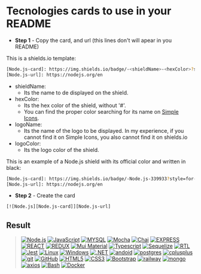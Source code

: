 # Tecnologies cards to use in your README

- **Step 1** - Copy the card, and url (this lines don't will apear in you README)

This is a shields.io template:

```bash
[Node.js-card]: https://img.shields.io/badge/-<shieldName>-<hexColor>?style=for-the-badge&logo=<logoName>&logoColor=<logoColor>
[Node.js-url]: https://nodejs.org/en
```

- shieldName:
  - Its the name to de displayed on the shield.
- hexColor:
  - Its the hex color of the shield, without '#'.
  - You can find the proper color searching for its name on [Simple Icons](https://simpleicons.org/).
- logoName:
  - Its the name of the logo to be displayed. In my experience, if you cannot find it on Simple Icons, you also cannot find it on shields.io
- logoColor:
  - Its the logo color of the shield.

This is an example of a Node.js shield with its official color and written in black:

```bash
[Node.js-card]: https://img.shields.io/badge/-Node.js-339933?style=for-the-badge&logo=node.js&logoColor=black
[Node.js-url]: https://nodejs.org/en
```

- **Step 2** - Create the card

```bash
[![Node.js][Node.js-card]][Node.js-url]
```

## Result

> [![Node.js][Node.js-card]][Node.js-url]
[![JavaScript][JavaScript]][JavaScript-url]
[![MYSQL][MYSQL]][MYSQL-url]
[![Mocha][Mocha]][Mocha-url]
[![Chai][Chai]][Chai-url]
[![EXPRESS][EXPRESS]][EXPRESS-url]
[![REACT][REACT]][REACT-url]
[![REDUX][REDUX]][REDUX-url]
[![Mui Material][Mui Material]][Mui Material-url]
[![Typescript][Typescript]][Typescript-url]
[![Sequelize][Sequelize]][Sequelize-url]
[![RTL][RTL]][RTL-url]
[![Jest][Jest]][Jest-url]
[![Linux][Linux]][Linux-url]
[![Windows][Windows]][Windows-url]
[![.NET][.NET]][.NET-url]
[![andoid][andoid]][andoid-url]
[![postgres][postgres]][postgres-url]
[![cplusplus][cplusplus]][cplusplus-url]
[![git][git]][git-url]
[![GitHub][GitHub]][GitHub-url]
[![HTML5][HTML5]][HTML5-url]
[![CSS3][CSS3]][CSS3-url]
[![Bootstrap][Bootstrap.com]][Bootstrap-url]
[![railway][railway]][railway-url]
[![mongo][mongo]][mongo-url]
[![axios][axios]][axios-url]
[![Bash][Bash]][Bash-url]
[![Docker][Docker]][Docker-url]

[Node.js-card]: https://img.shields.io/badge/-Node.js-80BC02?style=for-the-badge&logo=node.js&logoColor=black
[Node.js-url]: https://nodejs.org/en

[JavaScript]: https://img.shields.io/badge/-JavaScript-F7DF1E?style=for-the-badge&logo=node.js&logoColor=black
[JavaScript-url]: https://www.javascript.com

[MYSQL]: https://img.shields.io/badge/MySQL-00758f?style=for-the-badge&logo=mysql&logoColor=white
[MYSQL-url]: https://www.mysql.com

[Mocha]: https://img.shields.io/badge/MOCHA-6D4A31?style=for-the-badge&logo=mocha&logoColor=white
[Mocha-url]: https://mochajs.org

[Chai]: https://img.shields.io/badge/chai-974942?style=for-the-badge&logo=chai&logoColor=white
[Chai-url]: https://www.chaijs.com

[DOCKER]: https://img.shields.io/badge/Docker-0db7ed?style=for-the-badge&logo=docker&logoColor=white
[DOCKER-url]: https://www.docker.com

[EXPRESS]: https://img.shields.io/badge/Express-FFFFFF?style=for-the-badge&logo=express&logoColor=black
[EXPRESS-url]: https://expressjs.com

[REACT]: https://img.shields.io/badge/-React.js-20232A?style=for-the-badge&logo=react
[REACT-url]: https://legacy.reactjs.org/docs/getting-started.html

[REDUX]: https://img.shields.io/badge/-Redux-764abc?style=for-the-badge&logo=redux&logoColor=black
[REDUX-url]: https://redux.js.org

[Mui Material]: https://img.shields.io/badge/-Mui%20Material-007FFF?style=for-the-badge&logo=mui&logoColor=white
[Mui Material-url]: https://mui.com
  
[Typescript]: https://img.shields.io/badge/typescript-3178C6?style=for-the-badge&logo=typescript&logoColor=white
[Typescript-url]: https://www.typescriptlang.org

[Sequelize]: https://img.shields.io/badge/Sequelize-06AFEF?style=for-the-badge&logo=sequelize&logoColor=white
[Sequelize-url]: https://sequelize.org
  
[RTL]: https://img.shields.io/badge/Testing%20library-E33332?style=for-the-badge&logo=testing-library&logoColor=white
[RTL-url]: https://testing-library.com/docs/react-testing-library/intro/

[Jest]: https://img.shields.io/badge/jest-C21325?style=for-the-badge&logo=jest&logoColor=white
[Jest-url]: https://jestjs.io/pt-BR/

[Linux]: https://img.shields.io/badge/linux-FCC624?style=for-the-badge&logo=linux&logoColor=white
[Linux-url]: https://www.linux.org

[Windows]: https://img.shields.io/badge/Windows-0071C6?style=for-the-badge&logo=windows&logoColor=white
[Windows-url]: https://www.microsoft.com/pt-br/windows/?r=1

[.NET]: https://img.shields.io/badge/-.net-512BD4?style=for-the-badge&logo=dotnet&logoColor=black
[.NET-url]: https://dotnet.microsoft.com/en-us/

[andoid]: https://img.shields.io/badge/-android-3DDC84?style=for-the-badge&logo=android&logoColor=black
[andoid-url]: https://www.android.com/

[postgres]: https://img.shields.io/badge/-postgresql-4169E1?style=for-the-badge&logo=postgresql&logoColor=black
[postgres-url]: https://www.postgresql.org/

[cplusplus]: https://img.shields.io/badge/-C++-00599C?style=for-the-badge&logo=cplusplus&logoColor=black
[cplusplus-url]: https://learn.microsoft.com/en-us/cpp/cpp/?view=msvc-170

[git]: https://img.shields.io/badge/git-F05032?style=for-the-badge&logo=git&logoColor=white
[git-url]: https://git-scm.com/doc

[GitHub]: https://img.shields.io/badge/git_hub-181717?style=for-the-badge&logo=github&logoColor=white
[GitHub-url]: https://github.com/

[HTML5]: https://img.shields.io/badge/html5-E34F26?style=for-the-badge&logo=html5&logoColor=white
[HTML5-URL]: https://developer.mozilla.org/en-US/docs/Glossary/HTML5

[CSS3]: https://img.shields.io/badge/css_3-1572B6?style=for-the-badge&logo=css3&logoColor=white
[CSS3-url]: https://developer.mozilla.org/pt-BR/docs/Web/CSS

[Bootstrap.com]: https://img.shields.io/badge/Bootstrap-563D7C?style=for-the-badge&logo=bootstrap&logoColor=white
[Bootstrap-url]: https://getbootstrap.com

[railway]: https://img.shields.io/badge/railway-0B0D0E?style=for-the-badge&logo=railway&logoColor=white
[railway-url]: https://railway.app/

[mongo]: https://img.shields.io/badge/mongodb-47A248?style=for-the-badge&logo=mongodb&logoColor=black
[mongo-url]: https://www.mongodb.com/

[axios]: https://img.shields.io/badge/axios-5A29E4?style=for-the-badge&logo=axios&logoColor=white
[axios-url]: https://axios-http.com/ptbr/docs/intro

[Bash]: https://img.shields.io/badge/GNU_bash-4EAA25?style=for-the-badge&logo=gnubash&logoColor=white
[Bash-url]: https://www.gnu.org/software/bash/
